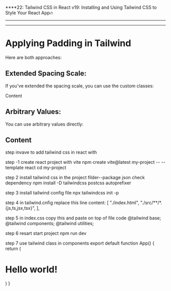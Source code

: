 ****22: Tailwind CSS in React v19: Installing and Using Tailwind CSS to Style Your React App🔥
*****
------------------------------------------------
# Applying Padding in Tailwind

Here are both approaches:

## Extended Spacing Scale:

If you've extended the spacing scale, you can use the custom classes:

<div class="py-32 px-12">Content</div>

## Arbitrary Values:

You can use arbitrary values directly:

## <div class="py-[3.2rem] px-[1.2rem]">Content</div>


step invave to add tailwind css in react with

step -1 create react project with vite
npm create vite@latest my-project -- --template react
cd my-project


step 2 install tailwind css in the project filder--package json check dependency
npm install -D tailwindcss postcss autoprefixer

step 3 install tailwind config file
npx tailwindcss init -p


step 4 in tailwind.cnfig replace this line
 content: [
    "./index.html",
    "./src/**/*.{js,ts,jsx,tsx}",
  ],


step 5 in index.css copy this and paste on top of file code
  @tailwind base;
@tailwind components;
@tailwind utilities;


step 6 resart start project
npm run dev


step 7 use tailwind class in components
export default function App() {
  return (
    <h1 className="text-3xl font-bold underline">
      Hello world!
    </h1>
  )
}


  <div className="flex flex-col gap-6 py-6 px-6 ">